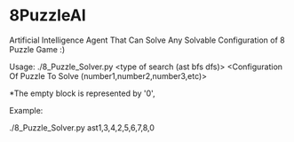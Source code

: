 # 8PuzzleAI
Artificial Intelligence Agent That Can Solve Any Solvable Configuration of 8 Puzzle Game :)

Usage: ./8_Puzzle_Solver.py <type of search (ast bfs dfs)> <Configuration Of Puzzle To Solve (number1,number2,number3,etc)>

*The empty block is represented by '0',

Example:

./8_Puzzle_Solver.py ast1,3,4,2,5,6,7,8,0
 
